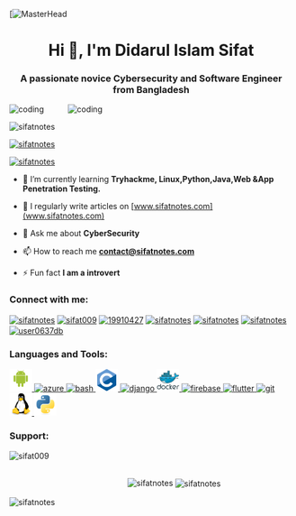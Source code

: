
[![MasterHead](https://www.teahub.io/photos/full/284-2840046_photo-wallpaper-computer-the-room-hacker-the-world.jpg)

<h1 align="center">Hi 👋, I'm Didarul Islam Sifat</h1>
<h3 align="center">A passionate novice Cybersecurity and Software Engineer from Bangladesh</h3>
<img align="right" alt="coding" width="400" src="https://i.pinimg.com/originals/ce/69/4f/ce694f560636dffcf42ecf40d4f2f962.gif">
<img align="leftt" alt="coding" width="400" src="https://www.web24zone.com/wp-content/uploads/2022/10/46207-programmer-1.gif">

<p align="left"> <img src="https://komarev.com/ghpvc/?username=sifatnotes&label=Profile%20views&color=0e75b6&style=flat" alt="sifatnotes" /> </p>

<p align="left"> <a href="https://github.com/ryo-ma/github-profile-trophy"><img src="https://github-profile-trophy.vercel.app/?username=sifatnotes" alt="sifatnotes" /></a> </p>

<p align="left"> <a href="https://twitter.com/sifatnotes" target="blank"><img src="https://img.shields.io/twitter/follow/sifatnotes?logo=twitter&style=for-the-badge" alt="sifatnotes" /></a> </p>

- 🌱 I’m currently learning **Tryhackme, Linux,Python,Java,Web &App Penetration Testing.**

- 📝 I regularly write articles on [www.sifatnotes.com](www.sifatnotes.com)

- 💬 Ask me about **CyberSecurity**

- 📫 How to reach me **contact@sifatnotes.com**

- ⚡ Fun fact **I am a introvert**

<h3 align="left">Connect with me:</h3>
<p align="left">
<a href="https://twitter.com/sifatnotes" target="blank"><img align="center" src="https://raw.githubusercontent.com/rahuldkjain/github-profile-readme-generator/master/src/images/icons/Social/twitter.svg" alt="sifatnotes" height="30" width="40" /></a>
<a href="https://linkedin.com/in/sifat009" target="blank"><img align="center" src="https://raw.githubusercontent.com/rahuldkjain/github-profile-readme-generator/master/src/images/icons/Social/linked-in-alt.svg" alt="sifat009" height="30" width="40" /></a>
<a href="https://stackoverflow.com/users/19910427" target="blank"><img align="center" src="https://raw.githubusercontent.com/rahuldkjain/github-profile-readme-generator/master/src/images/icons/Social/stack-overflow.svg" alt="19910427" height="30" width="40" /></a>
<a href="https://fb.com/sifatnotes" target="blank"><img align="center" src="https://raw.githubusercontent.com/rahuldkjain/github-profile-readme-generator/master/src/images/icons/Social/facebook.svg" alt="sifatnotes" height="30" width="40" /></a>
<a href="https://www.youtube.com/c/sifatnotes" target="blank"><img align="center" src="https://raw.githubusercontent.com/rahuldkjain/github-profile-readme-generator/master/src/images/icons/Social/youtube.svg" alt="sifatnotes" height="30" width="40" /></a>
<a href="https://www.hackerrank.com/sifatnotes" target="blank"><img align="center" src="https://raw.githubusercontent.com/rahuldkjain/github-profile-readme-generator/master/src/images/icons/Social/hackerrank.svg" alt="sifatnotes" height="30" width="40" /></a>
<a href="https://www.leetcode.com/user0637db" target="blank"><img align="center" src="https://raw.githubusercontent.com/rahuldkjain/github-profile-readme-generator/master/src/images/icons/Social/leet-code.svg" alt="user0637db" height="30" width="40" /></a>
</p>

<h3 align="left">Languages and Tools:</h3>
<p align="left"> <a href="https://developer.android.com" target="_blank" rel="noreferrer"> <img src="https://raw.githubusercontent.com/devicons/devicon/master/icons/android/android-original-wordmark.svg" alt="android" width="40" height="40"/> </a> <a href="https://azure.microsoft.com/en-in/" target="_blank" rel="noreferrer"> <img src="https://www.vectorlogo.zone/logos/microsoft_azure/microsoft_azure-icon.svg" alt="azure" width="40" height="40"/> </a> <a href="https://www.gnu.org/software/bash/" target="_blank" rel="noreferrer"> <img src="https://www.vectorlogo.zone/logos/gnu_bash/gnu_bash-icon.svg" alt="bash" width="40" height="40"/> </a> <a href="https://www.cprogramming.com/" target="_blank" rel="noreferrer"> <img src="https://raw.githubusercontent.com/devicons/devicon/master/icons/c/c-original.svg" alt="c" width="40" height="40"/> </a> <a href="https://www.djangoproject.com/" target="_blank" rel="noreferrer"> <img src="https://cdn.worldvectorlogo.com/logos/django.svg" alt="django" width="40" height="40"/> </a> <a href="https://www.docker.com/" target="_blank" rel="noreferrer"> <img src="https://raw.githubusercontent.com/devicons/devicon/master/icons/docker/docker-original-wordmark.svg" alt="docker" width="40" height="40"/> </a> <a href="https://firebase.google.com/" target="_blank" rel="noreferrer"> <img src="https://www.vectorlogo.zone/logos/firebase/firebase-icon.svg" alt="firebase" width="40" height="40"/> </a> <a href="https://flutter.dev" target="_blank" rel="noreferrer"> <img src="https://www.vectorlogo.zone/logos/flutterio/flutterio-icon.svg" alt="flutter" width="40" height="40"/> </a> <a href="https://git-scm.com/" target="_blank" rel="noreferrer"> <img src="https://www.vectorlogo.zone/logos/git-scm/git-scm-icon.svg" alt="git" width="40" height="40"/> </a> <a href="https://www.linux.org/" target="_blank" rel="noreferrer"> <img src="https://raw.githubusercontent.com/devicons/devicon/master/icons/linux/linux-original.svg" alt="linux" width="40" height="40"/> </a> <a href="https://www.python.org" target="_blank" rel="noreferrer"> <img src="https://raw.githubusercontent.com/devicons/devicon/master/icons/python/python-original.svg" alt="python" width="40" height="40"/> </a> </p>

<h3 align="left">Support:</h3>
<p><a href="https://www.buymeacoffee.com/sifat009"> <img align="left" src="https://cdn.buymeacoffee.com/buttons/v2/default-yellow.png" height="50" width="210" alt="sifat009" /></a></p><br><br>

<p><img align="left" src="https://github-readme-stats.vercel.app/api/top-langs/?username=sifatnotes&show_icons=true&locale=en&layout=compact" alt="sifatnotes" /></p>

<p>&nbsp;<img align="center" src="https://github-readme-stats-git-masterrstaa-rickstaa.vercel.app/api?username=sifatnotes&&show_icons=true&theme=dark" alt="sifatnotes" /></p>

<p><img align="center" src="https://github-readme-streak-stats.herokuapp.com/?user=sifatnotes&" alt="sifatnotes" /></p>
